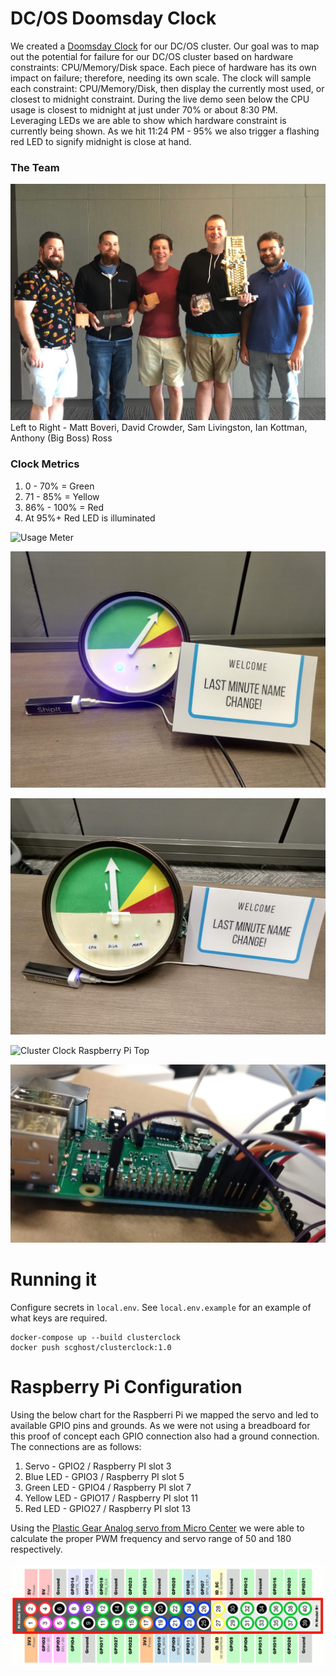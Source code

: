# DC/OS Doomsday Clock
We created a [Doomsday Clock](https://en.wikipedia.org/wiki/Doomsday_Clock) for our DC/OS cluster.   Our goal was to map out the potential for failure for our DC/OS cluster based on hardware constraints: CPU/Memory/Disk space.  Each piece of hardware has its own impact on failure; therefore, needing its own scale.  The clock will sample each constraint: CPU/Memory/Disk, then display the currently most used, or closest to midnight constraint.  During the live demo seen below the CPU usage is closest to midnight at just under 70% or about 8:30 PM.  Leveraging LEDs we are able to show which hardware constraint is currently being shown. As we hit 11:24 PM - 95% we also trigger a flashing red LED to signify midnight is close at hand.

### The Team
![The Team](/images/The_Team.png "The Team")
Left to Right - Matt Boveri, David Crowder, Sam Livingston, Ian Kottman, Anthony (Big Boss) Ross

### Clock Metrics
1. 0 - 70% = Green
1. 71 - 85% = Yellow
1. 86% - 100% = Red
1. At 95%+ Red LED is illuminated

![Usage Meter](/images/usage_meter.gif)

![Cluster Clock CPU](/images/clock_face_CPU.jpg?raw=true "Cluster Clock CPU")

![Cluster Clock Memory](/images/clock_face_MEM.jpg?raw=true "Cluster Clock Memory")

![Cluster Clock Raspberry Pi Top](/images/PI_top.jpg.jpg?raw=true "Cluster Clock Raspberry Pi Top")

![Cluster Clock Raspberry Pi Side](/images/PI_side.jpg?raw=true "Cluster Clock Raspberry Pi Side")

# Running it
Configure secrets in `local.env`. See `local.env.example` for an example of what keys are required.

```
docker-compose up --build clusterclock
docker push scghost/clusterclock:1.0
```
# Raspberry Pi Configuration

Using the below chart for the Raspberri Pi we mapped the servo and led to available GPIO pins and grounds.  As we were not using a breadboard for this proof of concept each GPIO connection also had a ground connection.  The connections are as follows:
1. Servo - GPIO2 / Raspberry PI slot 3
1. Blue LED - GPIO3 / Raspberry PI slot 5
1. Green LED - GPIO4 / Raspberry PI slot 7
1. Yellow LED - GPIO17 / Raspberry PI slot 11
1. Red LED - GPIO27 / Raspberry PI slot 13

Using the [Plastic Gear Analog servo from Micro Center](https://www.microcenter.com/product/487781/mini-analog-servo) we were able to calculate the proper PWM frequency and servo range of 50 and 180 respectively.

![Raspberri Pi 3 Configuration](/images/Raspberri_Pi.png?raw=true "Raspberri Pi 3 Configuration")
